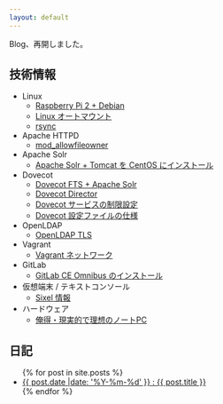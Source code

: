 ```yaml
---
layout: default
---
```

Blog、再開しました。

技術情報
----------------------------------------------------------------------

  * Linux
    * [Raspberry Pi 2 + Debian](linux/debian/rpi2.html)
    * [Linux オートマウント](linux/autofs.html)
    * [rsync](linux/rsync.html)
  * Apache HTTPD
    * [mod_allowfileowner](apache/mod-allowfileowner.html)
  * Apache Solr
    * [Apache Solr + Tomcat を CentOS にインストール](solr/solr-centos.html)
  * Dovecot
    * [Dovecot FTS + Apache Solr](dovecot/fts-solr.html)
    * [Dovecot Director](dovecot/director.html)
    * [Dovecot サービスの制限設定](dovecot/limit.html)
    * [Dovecot 設定ファイルの仕様](dovecot/configfile)
  * OpenLDAP
    * [OpenLDAP TLS](openldap/tls.html)
  * Vagrant
    * [Vagrant ネットワーク](vagrant/network.html)
  * GitLab
    * [GitLab CE Omnibus のインストール](gitlab/install-omnibus.html)
  * 仮想端末 / テキストコンソール
    * [Sixel 情報](vt/sixel.html)
  * ハードウェア
    * [俺得・現実的で理想のノートPC](hardware/fav-pc.html)

日記
----------------------------------------------------------------------
<ul>
{% for post in site.posts %}
<li>
  <a href="{{ post.url }}">{{ post.date |date: '%Y-%m-%d' }} : {{ post.title }}</a>
</li>
{% endfor %}
</ul>
